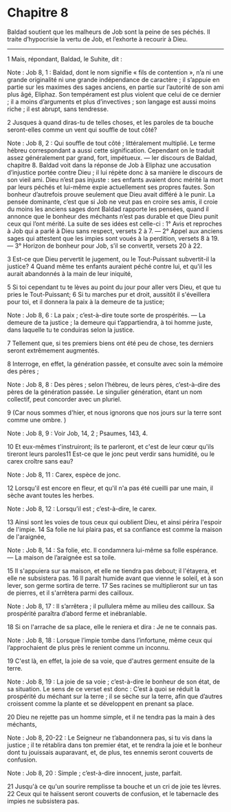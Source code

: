 # Chapitre 8

Baldad soutient que les malheurs de Job sont la peine de ses péchés.
Il traite d’hypocrisie la vertu de Job, et l’exhorte à recourir à Dieu.

***

1 Mais, répondant, Baldad, le Suhite, dit :

<span class="bible-note">Note : </span> Job 8, 1 : Baldad, dont le nom signifie « fils de contention », n’a ni une grande originalité ni une grande indépendance de caractère ; il s’appuie en partie sur les maximes des sages anciens, en partie sur l’autorité de son ami plus âgé, Eliphaz. Son tempérament est plus violent que celui de ce dernier ; il a moins d’arguments et plus d’invectives ; son langage est aussi moins riche ; il est abrupt, sans tendresse.


2 Jusques à quand diras-tu de telles choses, et les paroles de ta bouche seront-elles comme un vent qui souffle de tout côté?

<span class="bible-note">Note : </span> Job 8, 2 : Qui souffle de tout côté ; littéralement multiplié. Le terme hébreu correspondant a aussi cette signification. Cependant on le traduit assez généralement par grand, fort, impétueux. ― Ier discours de Baldad, chapitre 8. Baldad voit dans la réponse de Job à Eliphaz une accusation d’injustice portée contre Dieu ; il lui répète donc à sa manière le discours de son vieil ami. Dieu n’est pas injuste : ses enfants avaient donc mérité la mort par leurs péchés et lui-même expie actuellement ses propres fautes. Son bonheur d’autrefois prouve seulement que Dieu avait différé à le punir. La pensée dominante, c’est que si Job ne veut pas en croire ses amis, il croie du moins les anciens sages dont Baldad rapporte les pensées, quand il annonce que le bonheur des méchants n’est pas durable et que Dieu punit ceux qui l’ont mérité. La suite de ses idées est celle-ci : 1° Avis et reproches à Job qui a parlé à Dieu sans respect, versets 2 à 7. ― 2° Appel aux anciens sages qui attestent que les impies sont voués
à la perdition, versets 8 à 19. ― 3° Horizon de bonheur pour Job, s’il se convertit, versets 20 à 22.

3 Est-ce que Dieu pervertit le jugement, ou le Tout-Puissant subvertit-il la justice? 4 Quand même tes enfants auraient péché contre lui, et qu'il les aurait abandonnés à la main de leur iniquité,


5 Si toi cependant tu te lèves au point du jour pour aller vers Dieu, et que tu pries le Tout-Puissant; 6 Si tu marches pur et droit, aussitôt il s'éveillera pour toi, et il donnera la paix à la demeure de ta justice;

<span class="bible-note">Note : </span> Job 8, 6 : La paix ; c’est-à-dire toute sorte de prospérités. ― La demeure de ta justice ; la demeure qui t’appartiendra, à toi homme juste, dans laquelle tu te conduiras selon la justice.

7 Tellement que, si tes premiers biens ont été peu de chose, tes derniers seront extrêmement augmentés.


8 Interroge, en effet, la génération passée, et consulte avec soin la mémoire des pères ;

<span class="bible-note">Note : </span> Job 8, 8 : Des pères ; selon l’hébreu, de leurs pères, c’est-à-dire des pères de la génération passée. Le singulier génération, étant un nom collectif, peut concorder avec un pluriel.

9 (Car nous sommes d'hier, et nous ignorons que nos jours sur la terre sont comme une ombre. )

<span class="bible-note">Note : </span> Job 8, 9 : Voir Job, 14, 2 ; Psaumes, 143, 4.

10 Et eux-mêmes t'instruiront; ils te parleront, et c'est de leur cœur qu'ils tireront leurs paroles11 Est-ce que le jonc peut verdir sans humidité, ou le carex croître sans eau?

<span class="bible-note">Note : </span> Job 8, 11 : Carex, espèce de jonc.

12 Lorsqu'il est encore en fleur, et qu'il n'a pas été cueilli par une main, il sèche avant toutes les herbes.

<span class="bible-note">Note : </span> Job 8, 12 : Lorsqu’il est ; c’est-à-dire, le carex.

13 Ainsi sont les voies de tous ceux qui oublient Dieu, et ainsi périra l'espoir de l'impie. 14 Sa folie ne lui plaira pas, et sa confiance est comme la maison de l'araignée,

<span class="bible-note">Note : </span> Job 8, 14 : Sa folie, etc. Il condamnera lui-même sa folle espérance. ― La maison de l’araignée est sa toile.

15 Il s'appuiera sur sa maison, et elle ne tiendra pas debout; il l'étayera, et elle ne subsistera pas. 16 Il paraît humide avant que vienne le soleil, et à son lever, son germe sortira de terre. 17 Ses racines se multiplieront sur un tas de pierres, et il s'arrêtera parmi des cailloux.

<span class="bible-note">Note : </span> Job 8, 17 : Il s’arrêtera ; il pullulera même au milieu des cailloux. Sa prospérité paraîtra d’abord ferme et inébranlable.

18 Si on l'arrache de sa place, elle le reniera et dira : Je ne te connais pas.

<span class="bible-note">Note : </span> Job 8, 18 : Lorsque l’impie tombe dans l’infortune, même ceux qui l’approchaient de plus près le renient comme un inconnu.

19 C'est là, en effet, la joie de sa voie, que d'autres germent ensuite de la terre.

<span class="bible-note">Note : </span> Job 8, 19 : La joie de sa voie ; c’est-à-dire le bonheur de son état, de sa situation. Le sens de ce verset est donc : C’est à quoi se réduit la prospérité du méchant sur la terre ; il se sèche sur la terre, afin que d’autres croissent comme la plante et se développent en prenant sa place.


20 Dieu ne rejette pas un homme simple, et il ne tendra pas la main à des méchants,

<span class="bible-note">Note : </span> Job 8, 20-22 : Le Seigneur ne t’abandonnera pas, si tu vis dans la justice ; il te rétablira dans ton premier état, et te rendra la joie et le bonheur dont tu jouissais auparavant, et, de plus, tes ennemis seront couverts de confusion.

<span class="bible-note">Note : </span> Job 8, 20 : Simple ; c’est-à-dire innocent, juste, parfait.

21 Jusqu'à ce qu'un sourire remplisse ta bouche et un cri de joie tes lèvres. 22 Ceux qui te haïssent seront couverts de confusion, et le tabernacle des impies ne subsistera pas.

